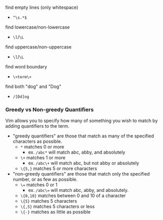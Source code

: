 
find empty lines (only whitespace)
- `^\s.*$`

find lowercase/non-lowercase
- `\l`/`\L`

find uppercase/non-uppercase
- `\l`/`\L`

find word boundary
- `\<term\>`

find both "dog" and "Dog"
- `/[Dd]og`

### Greedy vs Non-greedy Quantifiers
Vim allows you to specify how many of something you wish to match by adding quantifiers to the term.
- "greedy quantifiers" are those that match as many of the specified characters as possible.
    - `*` matches 0 or more
        - ex. `/abc*` will match abc, abby, and absolutely
    - `\+` matches 1 or more
        - ex. `/abc\+` will match abc, but not abby or absolutely
    - `\{5,}` matches 5 or more characters
- "non-greedy quantifiers" are those that match only the specified number, or as few as possible.
    - `\=` matches 0 or 1
        - ex. `/abc\=` will match abc, abby, and absolutely.
    - `\{0,10}` matches between 0 and 10 of a character
    - `\{5}` matches 5 characters
    - `\{,5}` matches 5 characters or less
    - `\{-}` matches as little as possible
